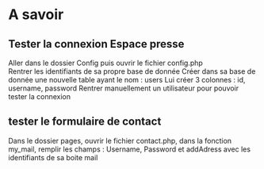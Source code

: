 # A savoir  

## Tester la connexion Espace presse  

Aller dans le dossier Config puis ouvrir le fichier config.php  
Rentrer les identifiants de sa propre base de donnée
Créer dans sa base de donnée une nouvelle table ayant le nom : users
Lui créer 3 colonnes : id, username, password
Rentrer manuellement un utilisateur pour pouvoir tester la connexion  

## tester le formulaire de contact  

Dans le dossier pages, ouvrir le fichier contact.php, dans la fonction my_mail, remplir les champs : Username, Password et addAdress avec les identifiants de sa boite mail
